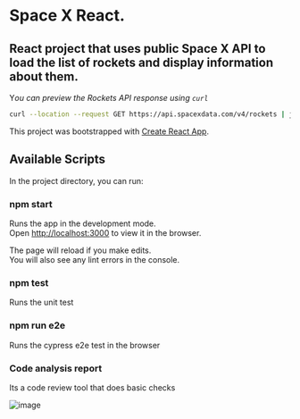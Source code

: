 # Space X React.

## React project that uses public Space X API to load the list of rockets and display information about them.

Y*ou can preview the Rockets API response using `curl`*

```bash
curl --location --request GET https://api.spacexdata.com/v4/rockets | json_pp
```



This project was bootstrapped with [Create React App](https://github.com/facebook/create-react-app).

## Available Scripts

In the project directory, you can run:

### npm start

Runs the app in the development mode.\
Open [http://localhost:3000](http://localhost:3000) to view it in the browser.

The page will reload if you make edits.\
You will also see any lint errors in the console.

### npm test

Runs the unit test

### npm run e2e

Runs the cypress e2e test in the browser

### Code analysis report
Its a code review tool that does basic checks 

![image](https://user-images.githubusercontent.com/11517358/119547146-a79baa80-bd8c-11eb-8a59-04ff6b73a4f0.png)
